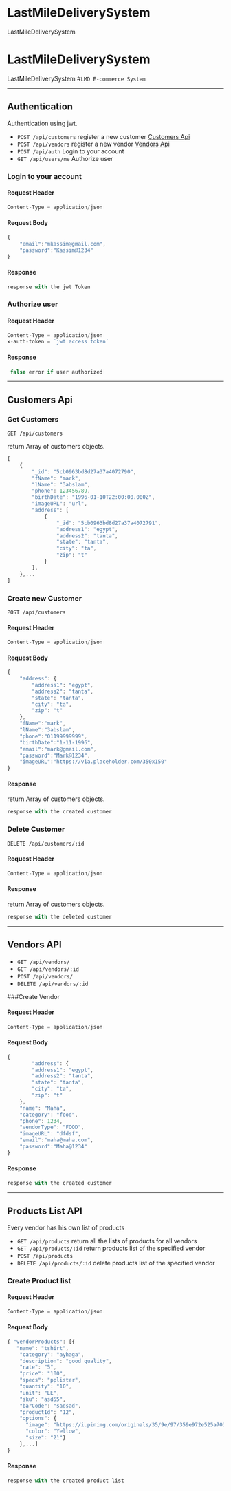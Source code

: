 # LastMileDeliverySystem
LastMileDeliverySystem
# LastMileDeliverySystem
LastMileDeliverySystem
#`LMD E-commerce System`

***

## Authentication

Authentication using jwt.

- `POST /api/customers` register a new customer [Customers Api](#customers-api)
- `POST /api/vendors`   register a new vendor [Vendors Api](#vendors-api)
- `POST /api/auth`  Login to your account 
- `GET /api/users/me` Authorize user


 

### Login to your account 

#### Request Header


~~~JavaScript
Content-Type = application/json
~~~

 

#### Request Body


~~~JavaScript
{
	"email":"mkassim@gmail.com",
	"password":"Kassim@1234"
}
~~~

 

#### Response

~~~JavaScript
response with the jwt Token
~~~

 

### Authorize user

#### Request Header


~~~JavaScript
Content-Type = application/json
x-auth-token = `jwt access token`
~~~


 

#### Response

~~~JavaScript
 false error if user authorized
~~~

***

## Customers Api

### Get Customers

```
GET /api/customers
```

return Array of customers objects.

~~~JavaScript
[
    {
        "_id": "5cb0963bd8d27a37a4072790",
        "fName": "mark",
        "lName": "3abslam",
        "phone": 123456789,
        "birthDate": "1996-01-10T22:00:00.000Z",
        "imageURL": "url",
        "address": [
            {
                "_id": "5cb0963bd8d27a37a4072791",
                "address1": "egypt",
                "address2": "tanta",
                "state": "tanta",
                "city": "ta",
                "zip": "t"
            }
        ],
    },...
]
~~~

### Create new Customer
```
POST /api/customers
```

 

#### Request Header


~~~JavaScript
Content-Type = application/json
~~~

 
#### Request Body


~~~JavaScript
{
	"address": {
        "address1": "egypt",
        "address2": "tanta",
        "state": "tanta",
        "city": "ta",
        "zip": "t"
    },
    "fName":"mark",
    "lName":"3abslam",
    "phone":"01199999999",
    "birthDate":"1-11-1996",
    "email":"mark@gmail.com",
    "password":"Mark@1234",
    "imageURL":"https://via.placeholder.com/350x150"
}
~~~

 

#### Response


return Array of customers objects.

~~~JavaScript
response with the created customer
~~~

 


### Delete Customer
```
DELETE /api/customers/:id
```

 

#### Request Header


~~~JavaScript
Content-Type = application/json
~~~

 

#### Response


return Array of customers objects.

~~~JavaScript
response with the deleted customer
~~~

***


## Vendors API

- `GET /api/vendors/`
- `GET /api/vendors/:id`
- `POST /api/vendors/`
- `DELETE /api/vendors/:id`


 

###Create Vendor
#### Request Header


~~~JavaScript
Content-Type = application/json
~~~

 

#### Request Body


~~~JavaScript
{
	    "address": {
        "address1": "egypt",
        "address2": "tanta",
        "state": "tanta",
        "city": "ta",
        "zip": "t"
    },
    "name": "Maha",
    "category": "food",
    "phone": 1234,
    "vendorType": "FOOD",
    "imageURL": "dfdsf",
    "email":"maha@maha.com",
    "password":"Maha@1234"
}
~~~

 

#### Response

~~~JavaScript
response with the created customer
~~~

 
***

## Products List API

Every vendor has his own list of products 

- `GET /api/products`  return all the lists of products for all vendors
- `GET /api/products/:id` return products list of the specified vendor
- `POST /api/products`
- `DELETE /api/products/:id` delete products list of the specified vendor


 

### Create Product list

#### Request Header


~~~JavaScript
Content-Type = application/json
~~~

 

#### Request Body


~~~JavaScript
{ "vendorProducts": [{
   "name": "tshirt",
    "category": "ayhaga",
    "description": "good quality",
    "rate": "5",
    "price": "100",
    "specs": "pplister",
    "quantity": "10",
    "unit": "LE",
    "sku": "asd55",
    "barCode": "sadsad",
    "productId": "12",
    "options": {
      "image": "https://i.pinimg.com/originals/35/9e/97/359e972e525a703306e909e642e077c8.jpg",
      "color": "Yellow",
      "size": "21"}
    },...]
}
~~~

 

#### Response

~~~JavaScript
response with the created product list
~~~

 
